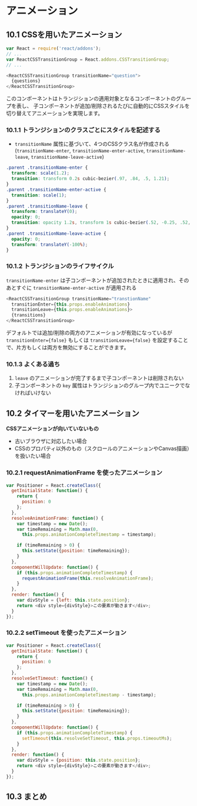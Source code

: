 # アニメーション

## 10.1 CSSを用いたアニメーション

```js
var React = require('react/addons');
// ...
var ReactCSSTransitionGroup = React.addons.CSSTransitionGroup;
// ...

<ReactCSSTransitionGroup transitionName="question">
  {questions}
</ReactCSSTransitionGroup>
```

このコンポーネントはトランジションの適用対象となるコンポーネントのグループを表し、
子コンポーネントが追加/削除されるたびに自動的にCSSスタイルを切り替えてアニメーションを実現します。

### 10.1.1 トランジションのクラスごとにスタイルを記述する

- `transitionName` 属性に基づいて、4つのCSSクラス名が作成される
  (`transitionName-enter`, `transitionName-enter-active`, `transitionName-leave`, `transitionName-leave-active`)

```css
.parent .transitionName-enter {
  transform: scale(1.2);
  transition: transform 0.2s cubic-bezier(.97, .84, .5, 1.21);
}
.parent .transitionName-enter-active {
  transition: scale(1);
}
.parent .transitionName-leave {
  transform: translateY(0);
  opacity: 0;
  transition: opacity 1.2s, transform 1s cubic-bezier(.52, -0.25, .52, .95);
}
.parent .transitionName-leave-active {
  opacity: 0;
  transform: translateY(-100%);
}
```

### 10.1.2 トランジションのライフサイクル

`transitionName-enter` は子コンポーネントが追加されたときに適用され、そのあとすぐに `transitionName-enter-active` が適用される

```js
<ReactCSSTransitionGroup transitionName="transtionName"
  transitionEnter={this.props.enableAnimations}
  transitionLeave={this.props.enableAnimations}>
  {transitions}
</ReactCSSTransitionGroup>
```

デフォルトでは追加/削除の両方のアニメーションが有効になっているが `transitionEnter={false}` もしくは `transitionLeave={false}` を設定することで、片方もしくは両方を無効にすることができます。


### 10.1.3 よくある過ち

1. `leave` のアニメーションが完了するまで子コンポーネントは削除されない
2. 子コンポーネントの `key` 属性はトランジションのグループ内でユニークでなければいけない


## 10.2 タイマーを用いたアニメーション

__CSSアニメーションが向いていないもの__

- 古いブラウザに対応したい場合
- CSSのプロパティ以外のもの（スクロールのアニメーションやCanvas描画）を扱いたい場合


### 10.2.1 requestAnimationFrame を使ったアニメーション

```js
var Positioner = React.createClass({
  getInitialState: function() {
    return {
      position: 0
    };
  },
  resolveAnimationFrame: function() {
    var timestamp = new Date();
    var timeRemaining = Math.max(0,
      this.props.animationCompleteTimestamp = timestamp);

    if (timeRemaining > 0) {
      this.setState({position: timeRemaining});
    }
  },
  componentWillUpdate: function() {
    if (this.props.animationCompleteTimestamp) {
      requestAnimationFrame(this.resolveAnimationFrame);
    }
  },
  render: function() {
    var divStyle = {left: this.state.position};
    return <div style={divStyle}>この要素が動きます</div>;
  }
});
```

### 10.2.2 setTimeout を使ったアニメーション

```js
var Positioner = React.createClass({
  getInitialState: function() {
    return {
      position: 0
    };
  },
  resolveSetTimeout: function() {
    var timestamp = new Date();
    var timeRemaining = Math.max(0,
      this.props.animationCompleteTimestamp - timestamp);

    if (timeRemaining > 0) {
      this.setState({position: timeRemaining});
    }
  },
  componentWillUpdate: function() {
    if (this.props.animationCompleteTimestamp) {
      setTimeout(this.resolveSetTimeout, this.props.timeoutMs);
    }
  },
  render: function() {
    var divStyle = {position: this.state.position};
    return <div style={divStyle}>この要素が動きます</div>;
  }
});
```

## 10.3 まとめ
